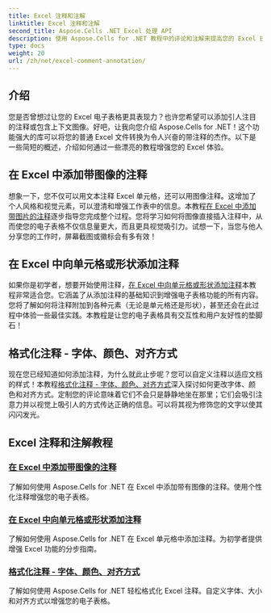 ```yaml
---
title: Excel 注释和注解
linktitle: Excel 注释和注解
second_title: Aspose.Cells .NET Excel 处理 API
description: 使用 Aspose.Cells for .NET 教程中的评论和注解来提高您的 Excel 技能，该教程提供分步指南来丰富您的电子表格。
type: docs
weight: 20
url: /zh/net/excel-comment-annotation/
---
```

## 介绍

您是否曾想过让您的 Excel 电子表格更具表现力？也许您希望可以添加引人注目的注释或包含上下文图像。好吧，让我向您介绍 Aspose.Cells for .NET！这个功能强大的库可以将您的普通 Excel 文件转换为令人兴奋的带注释的杰作。以下是一些简短的概述，介绍如何通过一些漂亮的教程增强您的 Excel 体验。

## 在 Excel 中添加带图像的注释

想象一下，您不仅可以用文本注释 Excel 单元格，还可以用图像注释。这增加了个人风格和视觉元素，可以澄清和增强工作表中的信息。本教程[在 Excel 中添加带图片的注释](./add-comment-with-image-excel/)逐步指导您完成整个过程。您将学习如何将图像直接插入注释中，从而使您的电子表格不仅信息量更大，而且更具视觉吸引力。试想一下，当您与他人分享您的工作时，屏幕截图或徽标会有多有效！

## 在 Excel 中向单元格或形状添加注释

如果你是初学者，想要开始使用注释，[在 Excel 中向单元格或形状添加注释](./add-comments-to-cells-or-shapes-excel/)本教程非常适合您。它涵盖了从添加注释的基础知识到增强电子表格功能的所有内容。您将了解如何将注释附加到各种元素（无论是单元格还是形状），甚至还会在此过程中体验一些最佳实践。本教程是让您的电子表格具有交互性和用户友好性的垫脚石！

## 格式化注释 - 字体、颜色、对齐方式

现在您已经知道如何添加注释，为什么就此止步呢？您可以自定义注释以适应文档的样式！本教程[格式化注释 - 字体、颜色、对齐方式](./format-comments-font-color-alignment/)深入探讨如何更改字体、颜色和对齐方式。定制您的评论意味着它们不会只是静静地坐在那里；它们会吸引注意力并以视觉上吸引人的方式传达正确的信息。可以将其视为修饰您的文字以使其闪闪发光。

## Excel 注释和注解教程
### [在 Excel 中添加带图像的注释](./add-comment-with-image-excel/)
了解如何使用 Aspose.Cells for .NET 在 Excel 中添加带有图像的注释。使用个性化注释增强您的电子表格。
### [在 Excel 中向单元格或形状添加注释](./add-comments-to-cells-or-shapes-excel/)
了解如何使用 Aspose.Cells for .NET 在 Excel 单元格中添加注释。为初学者提供增强 Excel 功能的分步指南。
### [格式化注释 - 字体、颜色、对齐方式](./format-comments-font-color-alignment/)
了解如何使用 Aspose.Cells for .NET 轻松格式化 Excel 注释。自定义字体、大小和对齐方式以增强您的电子表格。